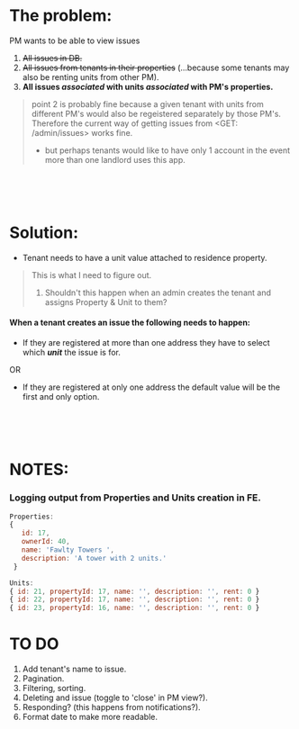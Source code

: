 # The problem:
PM wants to be able to view issues

1.  ~~All issues in DB.~~
2. ~~All issues from tenants in their properties~~ (...because some tenants may also be renting units from other PM).
3. **All issues *associated* with units *associated* with PM's properties.**

> point 2 is probably fine because a given tenant with units from different PM's would also be regeistered separately by those PM's. Therefore the current way of getting issues from <GET: /admin/issues> works fine.
> * but perhaps tenants would like to have only 1 account in the event more than one landlord uses this app.

<br/>
<br/>
<br/>

# Solution:
- Tenant needs to have a unit value attached to residence property.
> This is what I need to figure out. 
>
> 1. Shouldn't this happen when an admin creates the tenant and assigns Property & Unit to them?

####  When a tenant creates an issue the following needs to happen:

- If they are registered at more than one address they have to select which ***unit*** the issue is for.

OR

- If they are registered at only one address the default value will be the first and only option.


<br/>
<br/>
<br/>

# NOTES:
### Logging output from Properties and Units creation in FE.

```Javascript
Properties:
{
   id: 17,
   ownerId: 40,
   name: 'Fawlty Towers ',
   description: 'A tower with 2 units.'
 }

Units:
{ id: 21, propertyId: 17, name: '', description: '', rent: 0 }
{ id: 22, propertyId: 17, name: '', description: '', rent: 0 }
{ id: 23, propertyId: 16, name: '', description: '', rent: 0 }
```
# TO DO
1. Add tenant's name to issue.
2. Pagination.
3. Filtering, sorting.
4. Deleting and issue (toggle to 'close' in PM view?).
5. Responding? (this happens from notifications?).
6. Format date to make more readable.
